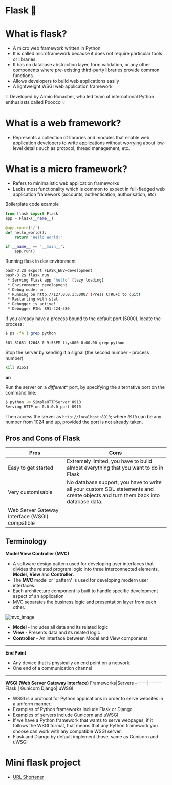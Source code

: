 # Flask :snake:

# What is flask?
- A micro web framework written in Python 
- It is called microframework because it does not require particular tools or libraries.
- It has no database abstraction layer, form validation, or any other components where pre-existing third-party libraries provide common functions.
- Allows developers to build web applications easily 
- A lightweight WSGI web application framework


:bulb: Developed by Armin Ronacher, who led team of international Python enthusiasts called Poocco :bulb:

# What is a web framework?
- Represents a collection of libraries and modules that enable web application developers to write applications without worrying about low-level details such as protocol, thread management, etc.

# What is a micro framework?
- Refers to minimalistic web application frameworks
- Lacks most functionality which is common to expect in full-fledged web application framework (accounts, authentication, authorisation, etc)


Boilerplate code example
```python
from flask import Flask
app = Flask(__name__)

@app.route('/')
def hello_world():
    return 'Hello World!'

if __name__ == '__main__':
    app.run()
```

Running flask in dev environment 
```bash
bash-3.2$ export FLASK_ENV=development 
bash-3.2$ flask run
 * Serving Flask app "hello" (lazy loading)
 * Environment: development
 * Debug mode: on
 * Running on http://127.0.0.1:5000/ (Press CTRL+C to quit)
 * Restarting with stat
 * Debugger is active!
 * Debugger PIN: 891-424-380
```

If you already have a process bound to the default port (5000), locate the process:
```bash
$ ps -fA | grep python
```

```bash
501 81651 12648 0 9:53PM ttys000 0:00.00 grep python
```

Stop the server by sending it a signal (the second number - process number)
```bash
kill 81651
```

**or:**

Run the server on a *different** port, by specifying the alternative port on the command line:
```bash
$ python -m SimpleHTTPServer 8910
Serving HTTP on 0.0.0.0 port 8910
```

Then access the server as `http://localhost:8910`; where `8910` can be any number from 1024 and up, provided the port is not already taken.



## Pros and Cons of Flask 

**Pros**|**Cons**
----|----
Easy to get started | Extremely limited, you have to build almost everything that you want to do in Flask
Very customisable | No database support, you have to write all your custom SQL statements and create objects and turn them back into database data.
Web Server Gateway Interface (WSGI) compatible |


## Terminology 

**Model View Controller (MVC)**
- A software design pattern used for developing user interfaces that divides the related program logic into three interconnected elements, **Model,** **View** and **Controller.**
- The **MVC** model or 'pattern' is used for developing modern user interfaces.
- Each architecture component is built to handle specific development aspect of an application 
- MVC separates the business logic and presentation layer from each other. 

<img src="https://www.guru99.com/images/1/122118_0445_MVCTutorial1.png" alt="mvc_image">


- **Model** - Includes all data and its related logic
- **View** - Presents data and its related logic
- **Controller** - An interface between Model and View components

---
**End Point**
- Any device that is physically an end point on a network
- One end of a communication channel

---

**WSGI (Web Server Gateway Interface)**
Frameworks|Servers
------|------
Flask | Gunicorn
Django| uWSGI

- WSGI is a protocol for Python applications in order to serve websites in a uniform manner.
- Examples of Python frameworks include Flask or Django
- Examples of servers include Gunicorn and uWSGI
- If we have a Python framework that wants to serve webpages, if it follows the WSGI format, that means that any Python framework you choose can work with any compatible WSGI server. 
- Flask and Django by default implement those, same as Gunicorn and uWSGI

# **Mini flask project**
- [URL Shortener](url-shortener)